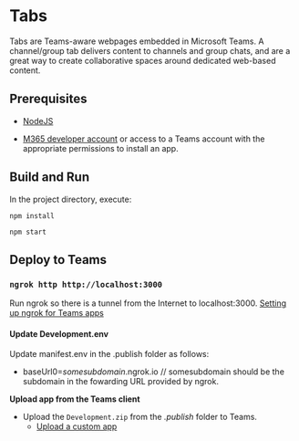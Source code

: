 # Tabs

Tabs are Teams-aware webpages embedded in Microsoft Teams. A channel/group tab delivers content to channels and group chats, and are a great way to create collaborative spaces around dedicated web-based content.

## Prerequisites
-  [NodeJS](https://nodejs.org/en/)

-  [M365 developer account](https://docs.microsoft.com/en-us/microsoftteams/platform/concepts/build-and-test/prepare-your-o365-tenant) or access to a Teams account with the appropriate permissions to install an app.

## Build and Run

In the project directory, execute:

`npm install`

`npm start`

## Deploy to Teams

### `ngrok http http://localhost:3000`
Run ngrok so there is a tunnel from the Internet to localhost:3000.
[Setting up ngrok for Teams apps](https://aka.ms/VSTeamsExtensionSetupNgrok)

#### Update Development.env
Update manifest.env in the .publish folder as follows:
* baseUrl0=*somesubdomain*.ngrok.io // somesubdomain should be the subdomain in the fowarding URL provided by ngrok. 

**Upload app from the Teams client**
- Upload the `Development.zip` from the *.publish* folder to Teams.
  - [Upload a custom app](https://aka.ms/teams-toolkit-uploadapp) 